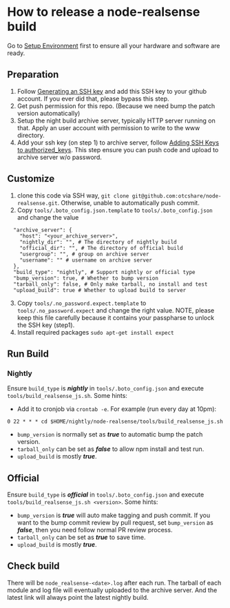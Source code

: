 # How to release a node-realsense build
Go to [Setup Environment](./setup_environment.md) first to ensure all your hardware and software are ready.

## Preparation
1. Follow [Generating an SSH key](https://help.github.com/articles/generating-an-ssh-key/) and add this SSH key to your github account. If you ever did that, please bypass this step.
2. Get push permission for this repo. (Because we need bump the patch version automatically)
3. Setup the night build archive server, typically HTTP server running on that. Apply an user account with permission to write to the www directory.
4. Add your ssh key (on step 1) to archive server, follow [Adding SSH Keys to authorized_keys](http://askubuntu.com/questions/46424/adding-ssh-keys-to-authorized-keys). This step ensure you can push code and upload to archive server w/o password.

## Customize
1. clone this code via SSH way, `git clone git@github.com:otcshare/node-realsense.git`. Otherwise, unable to automatically push commit.
2. Copy `tools/.boto_config.json.template` to `tools/.boto_config.json` and change the value
```
  "archive_server": {
    "host": "<your_archive_server>",
    "nightly_dir": "", # The directory of nightly build
    "official_dir": "", # The directory of official build
    "usergroup": "", # group on archive server
    "username": "" # username on archive server
  },
  "build_type": "nightly", # Support nightly or official type
  "bump_version": true, # Whether to bump version
  "tarball_only": false, # Only make tarball, no install and test
  "upload_build": true # Whether to upload build to server
```
3. Copy `tools/.no_password.expect.template` to `tools/.no_password.expect` and change the right value. NOTE, please keep this file carefully because it contains your passpharse to unlock the SSH key (step1).
4. Install required packages `sudo apt-get install expect`

## Run Build
### Nightly
Ensure `build_type` is ***nightly*** in `tools/.boto_config.json` and execute `tools/build_realsense_js.sh`. Some hints:

* Add it to cronjob via `crontab -e`. For example (run every day at 10pm):
```
0 22 * * * cd $HOME/nightly/node-realsense/tools/build_realsense_js.sh
```
* `bump_version` is normally set as ***true*** to automatic bump the patch version.
* `tarball_only` can be set as ***false*** to allow npm install and test run.
* `upload_build` is mostly ***true***.

## Official
Ensure `build_type` is ***official*** in `tools/.boto_config.json` and execute `tools/build_realsense_js.sh <version>`. Some hints:

* `bump_version` is ***true*** will auto make tagging and push commit. If you want to the bump commit review by pull request, set `bump_version` as ***false***, then you need follow normal PR review process.
* `tarball_only` can be set as ***true*** to save time.
* `upload_build` is mostly ***true***.

## Check build
There will be `node_realsense-<date>.log` after each run. The tarball of each module and log file will eventually uploaded to the archive server. And the latest link will always point the latest nightly build.
